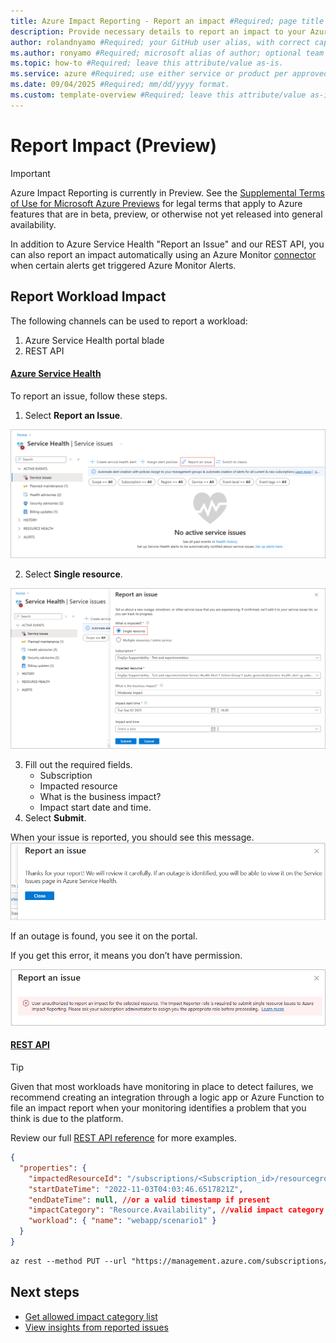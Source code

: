 ```yaml
---
title: Azure Impact Reporting - Report an impact #Required; page title is displayed in search results. Include the brand.
description: Provide necessary details to report an impact to your Azure workloads. #Required; article description that is displayed in search results. 
author: rolandnyamo #Required; your GitHub user alias, with correct capitalization.
ms.author: ronyamo #Required; microsoft alias of author; optional team alias.
ms.topic: how-to #Required; leave this attribute/value as-is.
ms.service: azure #Required; use either service or product per approved list. 
ms.date: 09/04/2025 #Required; mm/dd/yyyy format.
ms.custom: template-overview #Required; leave this attribute/value as-is.
---
```


# Report Impact (Preview)
> [!IMPORTANT]
> Azure Impact Reporting is currently in Preview. See the [Supplemental Terms of Use for Microsoft Azure Previews](https://azure.microsoft.com/support/legal/preview-supplemental-terms/) for legal terms that apply to Azure features that are in beta, preview, or otherwise not yet released into general availability.

In addition to Azure Service Health "Report an Issue" and our REST API, you can also report an impact automatically using an Azure Monitor [connector](./azure-monitor-connector.md) when certain alerts get triggered Azure Monitor Alerts.

## Report Workload Impact

The following channels can be used to report a workload: 
1. Azure Service Health portal blade
2. REST API

#### [Azure Service Health](#tab/ash/)
To report an issue, follow these steps.
1. Select **Report an Issue**.

![Screenshot of the screen to report an issue.](images/report-an-issue-main.png)

2. Select **Single resource**.

![Screenshot of the screen to select single resource.](images/report-an-issue-submit.png)

3. Fill out the required fields.
    - Subscription
    - Impacted resource
    - What is the business impact?
    - Impact start date and time.
4. Select **Submit**.

When your issue is reported, you should see this message. 
![Screenshot of the message your report is a success.](images/report-an-issue-success.png)

If an outage is found, you see it on the portal.

If you get this error, it means you don’t have permission.

![Screenshot of the message you don't have access.](images/report-an-issue-error.png)


#### [REST API](#tab/api/)
> [!TIP]
> Given that most workloads have monitoring in place to detect failures, we recommend creating an integration through a logic app or Azure Function to file an impact report when your monitoring identifies a problem that you think is due to the platform.
>
Review our full [REST API reference](https://aka.ms/ImpactRP/APIDocs) for more examples.

```json
{
  "properties": {
    "impactedResourceId": "/subscriptions/<Subscription_id>/resourcegroups/<rg_name>/providers/Microsoft.Compute/virtualMachines/<vm_name>",
    "startDateTime": "2022-11-03T04:03:46.6517821Z",
    "endDateTime": null, //or a valid timestamp if present
    "impactCategory": "Resource.Availability", //valid impact category needed
    "workload": { "name": "webapp/scenario1" }
  }
}
```

```rest
az rest --method PUT --url "https://management.azure.com/subscriptions/<Subscription_id>/providers/Microsoft.Impact/workloadImpacts/<impact_name>?api-version=2022-11-01-preview"  --body <body_above>

```

## Next steps

- [Get allowed impact category list](view-impact-categories.md)
- [View insights from reported issues](view-impact-insights.md)
